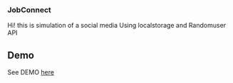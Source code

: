 ### JobConnect
Hi! this is simulation of a social media
Using localstorage and Randomuser API

## Demo

See DEMO [here](https://lauratejada.github.io/jobconnect/)